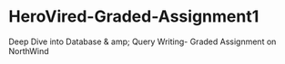# HeroVired-Graded-Assignment1
Deep Dive into Database &amp; amp; Query Writing- Graded Assignment on NorthWind
